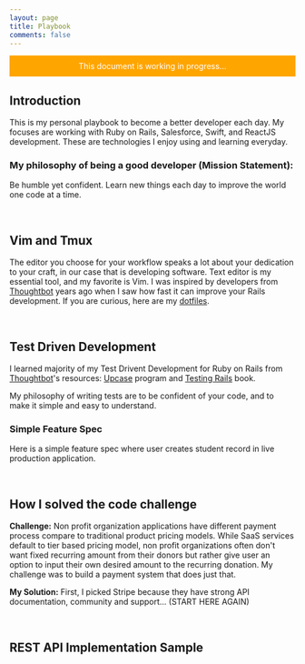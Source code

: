 ```yaml
---
layout: page
title: Playbook
comments: false
---
```


<div style="padding: 10px 20px; background-color: orange; color: white;
text-align: center">This document is working in progress...</div>

<h2>Introduction</h2>

This is my personal playbook to become a better developer each day.  My focuses are working with Ruby on Rails, Salesforce, Swift, and ReactJS development.  These are technologies I enjoy using and learning everyday.

### My philosophy of being a good developer (Mission Statement):
Be humble yet confident. Learn new things each day to improve the world one code
at a time.

<h2 id="vim-and-tmux" style="padding-top: 30px;">Vim and Tmux</h2>

The editor you choose for your workflow speaks a lot about your dedication to
your craft, in our case that is developing software.  Text editor is my
essential tool, and my favorite is Vim.  I was inspired by developers from
<a href="https://thoughtbot.com/" target="_blank">Thoughtbot</a> years ago when I saw how fast it can improve your Rails development.
If you are curious, here are my <a href="https://github.com/antwonlee/dotfiles" target="_blank">dotfiles</a>.


<h2 id="test-driven-development" style="padding-top: 30px;">Test Driven Development</h2>

I learned majority of my Test Drivent Development for Ruby on Rails from <a href="https://thoughtbot.com" target="_blank">Thoughtbot</a>'s resources: <a href="https://upcase.com" target="_blank">Upcase</a> program and <a href="https://gumroad.com/l/testing-rails?utm_source=giant-robots&utm_medium=blog&utm_campaign=announcement" target="_blank">Testing Rails</a> book.

My philosophy of writing tests are to be confident of your code, and to make it simple and easy to understand.


### Simple Feature Spec

Here is a simple feature spec where user creates student record in live
production application.

<script src="https://gist.github.com/antwonlee/48bbd182b617984bcf6a0e38e56312de.js"></script>

<h2 id="how-i-solved-the-code-challenge" style="padding-top: 30px;">How I solved the code challenge</h2>

**Challenge:** Non profit organization applications have different payment process compare to traditional product
pricing models. While SaaS services default to tier based pricing model, non profit organizations often don't want fixed recurring amount from their donors but rather give user an option to input their own desired amount to the recurring donation.  My challenge was to build a payment system that does just that.

**My Solution:** First, I picked Stripe because they have strong API documentation, community and support...  (START HERE AGAIN)

<script src="https://gist.github.com/antwonlee/db50b861b47919c2d18478cdb4d599db.js"></script>

<h2 id="rest-api-implementation-sample" style="padding-top: 30px;">REST API Implementation Sample</h2>
<script src="https://gist.github.com/antwonlee/7a66a0ddc415bf25a7517bd3aacbf9db.js"></script>
